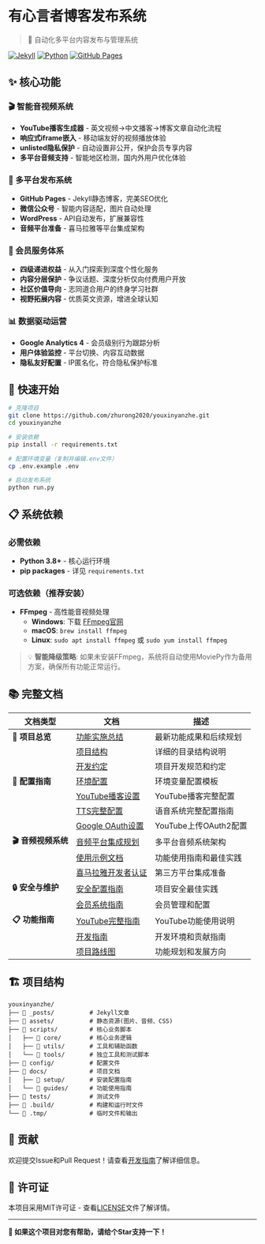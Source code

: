 # 有心言者博客发布系统

> 🚀 自动化多平台内容发布与管理系统

[![Jekyll](https://img.shields.io/badge/Jekyll-CC0000?style=flat&logo=Jekyll&logoColor=white)](https://jekyllrb.com/)
[![Python](https://img.shields.io/badge/Python-3776AB?style=flat&logo=python&logoColor=white)](https://python.org/)
[![GitHub Pages](https://img.shields.io/badge/GitHub%20Pages-222222?style=flat&logo=GitHub%20Pages&logoColor=white)](https://pages.github.com/)

## ✨ 核心功能

### 🎬 智能音视频系统
- **YouTube播客生成器** - 英文视频→中文播客→博客文章自动化流程
- **响应式iframe嵌入** - 移动端友好的视频播放体验
- **unlisted隐私保护** - 自动设置非公开，保护会员专享内容
- **多平台音频支持** - 智能地区检测，国内外用户优化体验

### 🚀 多平台发布系统
- **GitHub Pages** - Jekyll静态博客，完美SEO优化
- **微信公众号** - 智能内容适配，图片自动处理
- **WordPress** - API自动发布，扩展兼容性
- **音频平台准备** - 喜马拉雅等平台集成架构

### 💎 会员服务体系
- **四级递进权益** - 从入门探索到深度个性化服务
- **内容分层保护** - 争议话题、深度分析仅向付费用户开放
- **社区价值导向** - 志同道合用户的终身学习社群
- **视野拓展内容** - 优质英文资源，增进全球认知

### 📊 数据驱动运营
- **Google Analytics 4** - 会员级别行为跟踪分析
- **用户体验监控** - 平台切换、内容互动数据
- **隐私友好配置** - IP匿名化，符合隐私保护标准

## 🚀 快速开始

```bash
# 克隆项目
git clone https://github.com/zhurong2020/youxinyanzhe.git
cd youxinyanzhe

# 安装依赖
pip install -r requirements.txt

# 配置环境变量（复制并编辑.env文件）
cp .env.example .env

# 启动发布系统
python run.py
```

## 📋 系统依赖

### 必需依赖
- **Python 3.8+** - 核心运行环境
- **pip packages** - 详见 `requirements.txt`

### 可选依赖（推荐安装）
- **FFmpeg** - 高性能音视频处理
  - **Windows**: 下载 [FFmpeg官网](https://ffmpeg.org/download.html#build-windows)
  - **macOS**: `brew install ffmpeg`
  - **Linux**: `sudo apt install ffmpeg` 或 `sudo yum install ffmpeg`

> 💡 **智能降级策略**: 如果未安装FFmpeg，系统将自动使用MoviePy作为备用方案，确保所有功能正常运行。

## 📚 完整文档

| 文档类型 | 文档 | 描述 |
|---------|------|------|
| **🎯 项目总览** | [功能实施总结](docs/project-completion-summary.md) | 最新功能成果和后续规划 |
| | [项目结构](docs/PROJECT_STRUCTURE.md) | 详细的目录结构说明 |
| | [开发约定](CLAUDE.md) | 项目开发规范和约定 |
| **🔧 配置指南** | [环境配置](.env.example) | 环境变量配置模板 |
| | [YouTube播客设置](docs/setup/youtube_podcast_setup.md) | YouTube播客完整配置 |
| | [TTS完整配置](docs/setup/tts_comprehensive_setup.md) | 语音系统完整配置指南 |
| | [Google OAuth设置](docs/setup/YOUTUBE_OAUTH_SETUP.md) | YouTube上传OAuth2配置 |
| **🎬 音频视频系统** | [音频平台集成规划](docs/audio-platform-integration-plan.md) | 多平台音频系统架构 |
| | [使用示例文档](docs/audio-platform-usage-example.md) | 功能使用指南和最佳实践 |
| | [喜马拉雅开发者认证](docs/ximalaya-developer-requirements.md) | 第三方平台集成准备 |
| **🔒 安全与维护** | [安全配置指南](SECURITY.md) | 项目安全最佳实践 |
| | [会员系统指南](docs/member-system-guide.md) | 会员管理和配置 |
| **📋 功能指南** | [YouTube完整指南](docs/guides/YOUTUBE_COMPLETE_GUIDE.md) | YouTube功能使用说明 |
| | [开发指南](docs/DEVELOPMENT.md) | 开发环境和贡献指南 |
| | [项目路线图](docs/ROADMAP.md) | 功能规划和发展方向 |

## 🏗️ 项目结构

```
youxinyanzhe/
├── 📁 _posts/          # Jekyll文章
├── 📁 assets/          # 静态资源(图片、音频、CSS)
├── 📁 scripts/         # 核心业务脚本
│   ├── 📁 core/        # 核心业务逻辑
│   ├── 📁 utils/       # 工具和辅助函数
│   └── 📁 tools/       # 独立工具和测试脚本
├── 📁 config/          # 配置文件
├── 📁 docs/            # 项目文档
│   ├── 📁 setup/       # 安装配置指南
│   └── 📁 guides/      # 功能使用指南
├── 📁 tests/           # 测试文件
├── 📁 .build/          # 构建和运行时文件
└── 📁 .tmp/            # 临时文件和输出
```

## 🤝 贡献

欢迎提交Issue和Pull Request！请查看[开发指南](docs/DEVELOPMENT.md)了解详细信息。

## 📄 许可证

本项目采用MIT许可证 - 查看[LICENSE](LICENSE)文件了解详情。

---

**🌟 如果这个项目对您有帮助，请给个Star支持一下！**